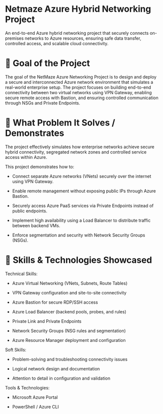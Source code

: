 # Netmaze Azure Hybrid Networking Project
An end-to-end Azure hybrid networking project that securely connects on-premises networks to Azure resources, ensuring safe data transfer, controlled access, and scalable cloud connectivity.

# 🎯 Goal of the Project

The goal of the NetMaze Azure Networking Project is to design and deploy a secure and interconnected Azure network environment that simulates a real-world enterprise setup. The project focuses on building end-to-end connectivity between two virtual networks using VPN Gateway, enabling secure remote access with Bastion, and ensuring controlled communication through NSGs and Private Endpoints.

# 🧩 What Problem It Solves / Demonstrates

The project effectively simulates how enterprise networks achieve secure hybrid connectivity, segregated network zones and controlled service access within Azure.

This project demonstrates how to:

- Connect separate Azure networks (VNets) securely over the internet using VPN Gateway.

- Enable remote management without exposing public IPs through Azure Bastion.

- Securely access Azure PaaS services via Private Endpoints instead of public endpoints.

- Implement high availability using a Load Balancer to distribute traffic between backend VMs.

- Enforce segmentation and security with Network Security Groups (NSGs).

# 🧠 Skills & Technologies Showcased

Technical Skills:

- Azure Virtual Networking (VNets, Subnets, Route Tables)

- VPN Gateway configuration and site-to-site connectivity

- Azure Bastion for secure RDP/SSH access

- Azure Load Balancer (backend pools, probes, and rules)

- Private Link and Private Endpoints

- Network Security Groups (NSG rules and segmentation)

- Azure Resource Manager deployment and configuration

Soft Skills:

- Problem-solving and troubleshooting connectivity issues

- Logical network design and documentation

- Attention to detail in configuration and validation

Tools & Technologies:

- Microsoft Azure Portal

- PowerShell / Azure CLI

